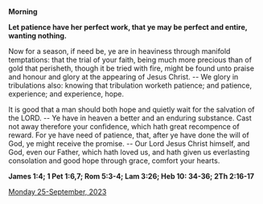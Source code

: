 **Morning**

**Let patience have her perfect work, that ye may be perfect and entire, wanting nothing.**
 
Now for a season, if need be, ye are in heaviness through manifold temptations: that the trial of your faith, being much more precious than of gold that perisheth, though it be tried with fire, might be found unto praise and honour and glory at the appearing of Jesus Christ. -- We glory in tribulations also: knowing that tribulation worketh patience; and patience, experience; and experience, hope.
 
It is good that a man should both hope and quietly wait for the salvation of the LORD. -- Ye have in heaven a better and an enduring substance. Cast not away therefore your confidence, which hath great recompence of reward. For ye have need of patience, that, after ye have done the will of God, ye might receive the promise. -- Our Lord Jesus Christ himself, and God, even our Father, which hath loved us, and hath given us everlasting consolation and good hope through grace, comfort your hearts. 

**James 1:4; 1 Pet 1:6,7; Rom 5:3-4; Lam 3:26; Heb 10: 34-36; 2Th 2:16-17**

[Monday 25-September, 2023](https://t.me/daily_light)
